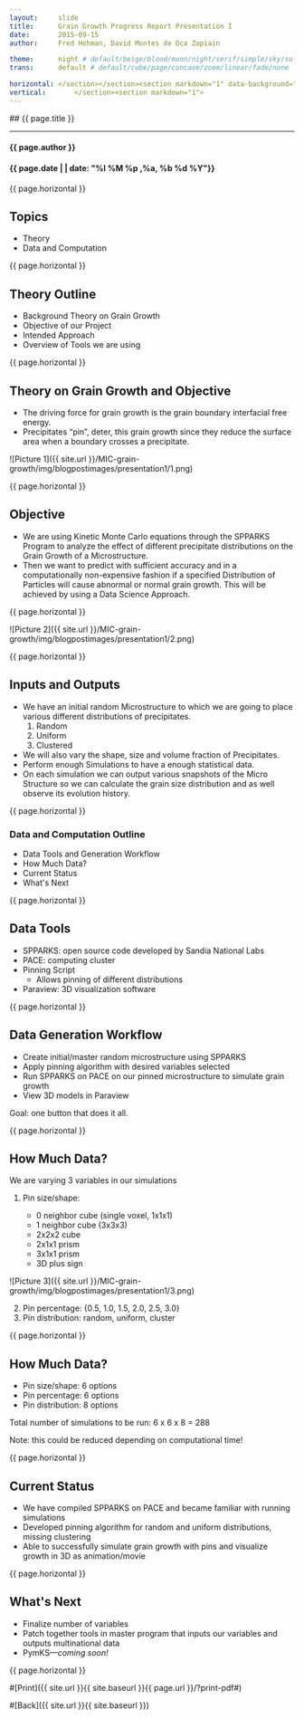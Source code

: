 ```yaml
---
layout:     slide
title:     	Grain Growth Progress Report Presentation I
date:      	2015-09-15
author:     Fred Hohman, David Montes de Oca Zapiain

theme:		night # default/beige/blood/moon/night/serif/simple/sky/solarized
trans:		default # default/cube/page/concave/zoom/linear/fade/none

horizontal:	</section></section><section markdown="1" data-background="http://ahmetcecen.github.io/project-pages/img/slidebackground.png"><section markdown="1">
vertical:		</section><section markdown="1">
---
```

<section markdown="1" data-background="http://ahmetcecen.github.io/project-pages/img/slidebackground.png"><section markdown="1">
## {{ page.title }}

<hr>

#### {{ page.author }}

#### {{ page.date | | date: "%I %M %p ,%a, %b %d %Y"}}

{{ page.horizontal }}

<!-- Start Writing Below in Markdown -->

## Topics
 
* Theory
* Data and Computation

{{ page.horizontal }}

## Theory Outline

* Background Theory on Grain Growth
* Objective of our Project
* Intended Approach
* Overview of Tools we are using

{{ page.horizontal }}

## Theory on Grain Growth and Objective

* The driving force for grain growth is the grain boundary interfacial free energy. 
* Precipitates “pin”, deter, this grain growth since they reduce the surface area when a boundary crosses a precipitate. 

![Picture 1]({{ site.url }}/MIC-grain-growth/img/blogpostimages/presentation1/1.png)

{{ page.horizontal }}

## Objective 

* We are using Kinetic Monte Carlo equations through the SPPARKS Program to analyze the effect of different precipitate distributions on the Grain Growth of a Microstructure. 
* Then we want to predict with sufficient accuracy and in a computationally non-expensive fashion if a specified Distribution of Particles will cause abnormal or normal grain growth. This will be achieved by using a Data Science Approach.

{{ page.horizontal }}

![Picture 2]({{ site.url }}/MIC-grain-growth/img/blogpostimages/presentation1/2.png)

{{ page.horizontal }}

## Inputs and Outputs

* We have an initial random Microstructure to which we are going to place various different distributions of precipitates. 
	1. Random
	2. Uniform
	3. Clustered
* We will also vary the shape, size and volume fraction of Precipitates. 
* Perform enough Simulations to have a enough statistical data. 
* On each simulation we can output various snapshots of the Micro Structure so we can calculate the grain size distribution and as well observe its evolution history. 

{{ page.horizontal }}

### Data and Computation Outline

* Data Tools and Generation Workflow
* How Much Data?
* Current Status
* What's Next

{{ page.horizontal }}

## Data Tools

* SPPARKS: open source code developed by Sandia National Labs
* PACE: computing cluster 
* Pinning Script
	* Allows pinning of different distributions 
* Paraview: 3D visualization software

{{ page.horizontal }}

## Data Generation Workflow

* Create initial/master random microstructure using SPPARKS
* Apply pinning algorithm with desired variables selected
* Run SPPARKS on PACE on our pinned microstructure to simulate grain growth
* View 3D models in Paraview

Goal: one button that does it all.

{{ page.horizontal }}

## How Much Data? 

We are varying 3 variables in our simulations

1. Pin size/shape:
	
	* 0 neighbor cube (single voxel, 1x1x1)
	* 1 neighbor cube (3x3x3)
	* 2x2x2 cube
	* 2x1x1 prism
	* 3x1x1 prism
	* 3D plus sign

![Picture 3]({{ site.url }}/MIC-grain-growth/img/blogpostimages/presentation1/3.png)

2. Pin percentage: {0.5, 1.0, 1.5, 2.0, 2.5, 3.0}
3. Pin distribution: random, uniform, cluster

{{ page.horizontal }}

## How Much Data? 

* Pin size/shape: 6 options
* Pin percentage: 6 options
* Pin distribution: 8 options

Total number of simulations to be run: 6 x 6 x 8 = 288

Note: this could be reduced depending on computational time!

{{ page.horizontal }}

## Current Status

* We have compiled SPPARKS on PACE and became familiar with running simulations
* Developed pinning algorithm for random and uniform distributions, missing clustering
* Able to successfully simulate grain growth with pins and visualize growth in 3D as animation/movie

{{ page.horizontal }}

## What's Next

* Finalize number of variables
* Patch together tools in master program that inputs our variables and outputs multinational data 
* PymKS—*coming soon!*

<!-- End Here -->


{{ page.horizontal }}

#[Print]({{ site.url }}{{ site.baseurl }}{{ page.url }}/?print-pdf#)

#[Back]({{ site.url }}{{ site.baseurl }})

</section></section>

